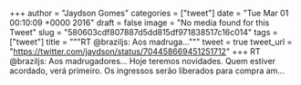 
+++
author = "Jaydson Gomes"
categories = ["tweet"]
date = "Tue Mar 01 00:10:09 +0000 2016"
draft = false
image = "No media found for this Tweet"
slug = "580603cdf807887d5dd815df971838517c16c014"
tags = ["tweet"]
title = """RT @braziljs: Aos madruga..."""
tweet = true
tweet_url = "https://twitter.com/jaydson/status/704458669451251712"
+++
RT @braziljs: Aos madrugadores... Hoje teremos novidades. Quem estiver acordado, verá primeiro. Os ingressos serão liberados para compra am…
